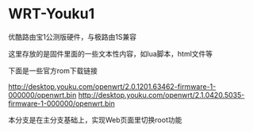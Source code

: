 # WRT-Youku1 
优酷路由宝1公测版硬件，与极路由1S兼容

这里存放的是固件里面的一些文本性内容，如lua脚本，html文件等

下面是一些官方rom下载链接

http://desktop.youku.com/openwrt/2.0.1201.63462-firmware-1-000000/openwrt.bin
http://desktop.youku.com/openwrt/2.1.0420.5035-firmware-1-000000/openwrt.bin

本分支是在主分支基础上，实现Web页面里切换root功能
